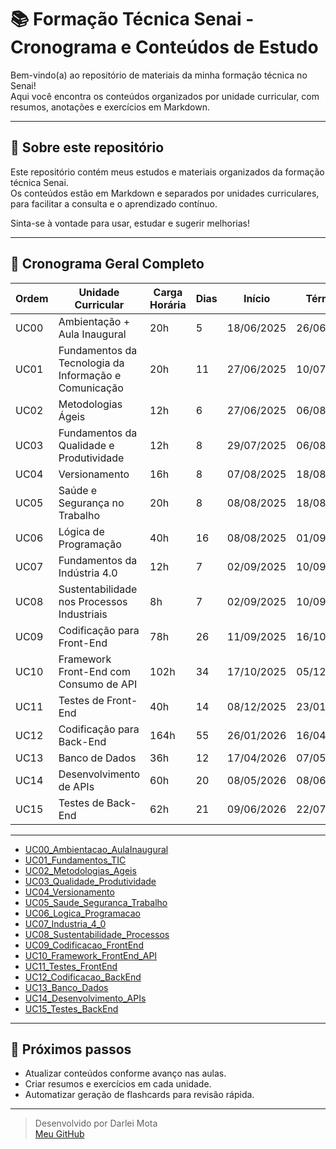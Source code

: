# 📚 Formação Técnica Senai - Cronograma e Conteúdos de Estudo

Bem-vindo(a) ao repositório de materiais da minha formação técnica no Senai!  
Aqui você encontra os conteúdos organizados por unidade curricular, com resumos, anotações e exercícios em Markdown.

---

## 📖 Sobre este repositório

Este repositório contém meus estudos e materiais organizados da formação técnica Senai.  
Os conteúdos estão em Markdown e separados por unidades curriculares, para facilitar a consulta e o aprendizado contínuo.

Sinta-se à vontade para usar, estudar e sugerir melhorias!  

---

## 📅 Cronograma Geral Completo

| Ordem | Unidade Curricular                                 | Carga Horária | Dias | Início     | Término    | Término AVA  |
|-------|---------------------------------------------------|---------------|------|------------|------------|--------------|
| UC00  | Ambientação + Aula Inaugural                      | 20h           | 5    | 18/06/2025 | 26/06/2025 | 22/07/2026   |
| UC01  | Fundamentos da Tecnologia da Informação e Comunicação | 20h      | 11   | 27/06/2025 | 10/07/2025 | 10/09/2025   |
| UC02  | Metodologias Ágeis                                | 12h           | 6    | 27/06/2025 | 06/08/2025 | 10/09/2025   |
| UC03  | Fundamentos da Qualidade e Produtividade          | 12h           | 8    | 29/07/2025 | 06/08/2025 | 10/09/2025   |
| UC04  | Versionamento                                     | 16h           | 8    | 07/08/2025 | 18/08/2025 | 10/09/2025   |
| UC05  | Saúde e Segurança no Trabalho                     | 20h           | 8    | 08/08/2025 | 18/08/2025 | 10/09/2025   |
| UC06  | Lógica de Programação                             | 40h           | 16   | 08/08/2025 | 01/09/2025 | 10/09/2025   |
| UC07  | Fundamentos da Indústria 4.0                      | 12h           | 7    | 02/09/2025 | 10/09/2025 | 10/09/2025   |
| UC08  | Sustentabilidade nos Processos Industriais        | 8h            | 7    | 02/09/2025 | 10/09/2025 | 10/09/2025   |
| UC09  | Codificação para Front-End                        | 78h           | 26   | 11/09/2025 | 16/10/2025 | 23/01/2026   |
| UC10  | Framework Front-End com Consumo de API            | 102h          | 34   | 17/10/2025 | 05/12/2025 | 23/01/2026   |
| UC11  | Testes de Front-End                               | 40h           | 14   | 08/12/2025 | 23/01/2026 | 23/01/2026   |
| UC12  | Codificação para Back-End                         | 164h          | 55   | 26/01/2026 | 16/04/2026 | 22/07/2026   |
| UC13  | Banco de Dados                                    | 36h           | 12   | 17/04/2026 | 07/05/2026 | 22/07/2026   |
| UC14  | Desenvolvimento de APIs                           | 60h           | 20   | 08/05/2026 | 08/06/2026 | 22/07/2026   |
| UC15  | Testes de Back-End                                | 62h           | 21   | 09/06/2026 | 22/07/2026 | 22/07/2026   |

---

- [UC00_Ambientacao_AulaInaugural](./UC00_Ambientacao_AulaInaugural)
- [UC01_Fundamentos_TIC](./UC01_Fundamentos_TIC)
- [UC02_Metodologias_Ageis](./UC02_Metodologias_Ageis)
- [UC03_Qualidade_Produtividade](./UC03_Qualidade_Produtividade)
- [UC04_Versionamento](./UC04_Versionamento)
- [UC05_Saude_Seguranca_Trabalho](./UC05_Saude_Seguranca_Trabalho)
- [UC06_Logica_Programacao](./UC06_Logica_Programacao)
- [UC07_Industria_4_0](./UC07_Industria_4_0)
- [UC08_Sustentabilidade_Processos](./UC08_Sustentabilidade_Processos)
- [UC09_Codificacao_FrontEnd](./UC09_Codificacao_FrontEnd)
- [UC10_Framework_FrontEnd_API](./UC10_Framework_FrontEnd_API)
- [UC11_Testes_FrontEnd](./UC11_Testes_FrontEnd)
- [UC12_Codificacao_BackEnd](./UC12_Codificacao_BackEnd)
- [UC13_Banco_Dados](./UC13_Banco_Dados)
- [UC14_Desenvolvimento_APIs](./UC14_Desenvolvimento_APIs)
- [UC15_Testes_BackEnd](./UC15_Testes_BackEnd)
  
---

## 🚀 Próximos passos

- Atualizar conteúdos conforme avanço nas aulas.
- Criar resumos e exercícios em cada unidade.
- Automatizar geração de flashcards para revisão rápida.

---

> Desenvolvido por Darlei Mota  
> [Meu GitHub](https://github.com/DarleiMota)

